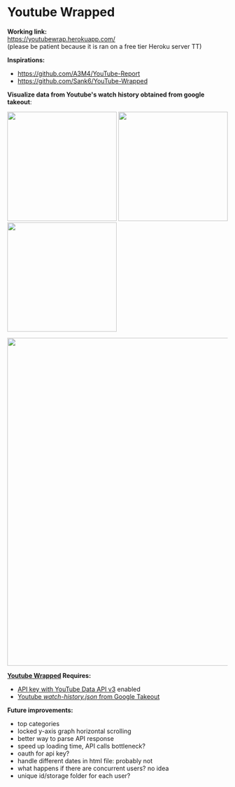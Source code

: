 # Youtube Wrapped  

**Working link:**  
https://youtubewrap.herokuapp.com/  
(please be patient because it is ran on a free tier Heroku server TT)

**Inspirations:** 
- https://github.com/A3M4/YouTube-Report
- https://github.com/Sank6/YouTube-Wrapped


**Visualize data from Youtube's watch history obtained from google takeout**:
<p float="left"> 
  <img src="https://user-images.githubusercontent.com/103323204/179581096-e8004bff-747e-4835-a2ac-791c6f6b0fb1.png" width="250" />          
  <img src="https://user-images.githubusercontent.com/103323204/179581176-2a650585-ea9d-48a9-b7c6-77b9f409bb54.png" width="250" />        
  <img src="https://user-images.githubusercontent.com/103323204/179581232-66e4f9af-9aea-4a99-97e4-300241da9973.png" width="250" />       
</p>  

<img src="https://user-images.githubusercontent.com/103323204/179576215-5a5faded-cc40-4a08-a345-51758bcfe9c2.png" width="750" /> 



**[Youtube Wrapped](https://youtubewrap.herokuapp.com/) Requires:**
- [API key with YouTube Data API v3](https://console.cloud.google.com/marketplace/product/google/youtube.googleapis.com?q=search&referrer=search&project=youtube-347807) enabled
- [Youtube *watch-history.json* from Google Takeout](https://takeout.google.com/settings/takeout)


**Future improvements:**
- top categories
- locked y-axis graph horizontal scrolling
- better way to parse API response 
- speed up loading time, API calls bottleneck? 
- oauth for api key?
- handle different dates in html file: probably not
- what happens if there are concurrent users? no idea
- unique id/storage folder for each user?
